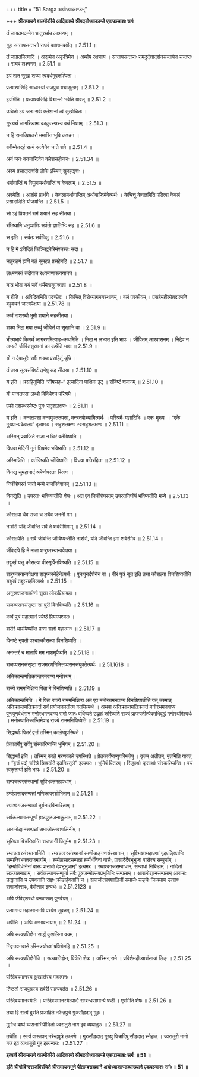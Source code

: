 +++
title = "51 Sarga अयोध्याकाण्डम्"

+++
**श्रीरामायणे वाल्मीकीये आदिकाव्ये श्रीमदयोध्याकाण्डे एकपञ्चाशः सर्गः**

तं जाग्रतमदम्भेन भ्रातुरर्थाय लक्ष्मणम् ।

गुहः सन्तापसन्तप्तो राघवं वाक्यमब्रवीत् ॥ 2.51.1 ॥

तं जाग्रतमित्यादि । अदम्भेन अकृत्रिमेण । अर्थाय रक्षणाय । सन्तापसन्तप्तः रामदुर्दशादर्शनसन्तापेन सन्तप्तः । राघवं लक्ष्मणम् ॥ 2.51.1 ॥

इयं तात सुखा शय्या त्वदर्थमुपकल्पिता ।

प्रत्याश्वसिहि साध्वस्यां राजपुत्र यथासुखम् ॥ 2.51.2 ॥

इयमिति । प्रत्याश्वसिहि विश्रान्तो भवेति यावत् ॥ 2.51.2 ॥

उचितो ऽयं जनः सर्वः क्लेशानां त्वं सुखोचितः ।

गुप्त्यर्थं जागरिष्यामः काकुत्स्थस्य वयं निशाम् ॥ 2.51.3 ॥

न हि रामात्प्रियतरो ममास्ति भुवि कश्चन ।

ब्रवीम्येतदहं सत्यं सत्येनैव च ते शपे ॥ 2.51.4 ॥

अयं जनः वनचारित्वेन क्लेशसहोजनः ॥ 2.51.34 ॥

अस्य प्रसादादाशंसे लोके ऽस्मिन् सुमहद्यशः ।

धर्मावाप्तिं च विपुलामर्थावाप्तिं च केवलाम् ॥ 2.51.5 ॥

अस्येति । आशंसे प्रार्थये । केवलामर्थावाप्तिम् अर्थावाप्तिमेवेत्यर्थः । केचित्तु केवलमिति पठित्वा केवलं प्रसादादिति योजयन्ति ॥ 2.51.5 ॥

सो ऽहं प्रियतमं रामं शयानं सह सीतया ।

रक्षिष्यामि धनुष्पाणिः सर्वतो ज्ञातिभिः सह ॥ 2.51.6 ॥

स इति । सर्वतः सर्वदिक्षु ॥ 2.51.6 ॥

न हि मे ऽविदितं किञ्चिद्वनेस्मिंश्चरतः सदा ।

चतुरङ्गं ह्यपि बलं सुमहत् प्रसहेमहि ॥ 2.51.7 ॥

लक्ष्मणस्तं तदोवाच रक्ष्यमाणास्त्वयानघ ।

नात्र भीता वयं सर्वे धर्ममेवानुपश्यता ॥ 2.51.8 ॥

न हीति । अविदितमिति पदच्छेदः । किंचित् विरोध्यागमनस्थानम् । बलं परकीयम् । प्रसहेमहीत्येतदात्मनि बहुवचनं जात्यपेक्षया ॥ 2.51.78 ॥

कथं दाशरथौ भूमौ शयाने सहसीतया ।

शक्य निद्रा मया लब्धुं जीवितं वा सुखानि वा ॥ 2.51.9 ॥

भीत्यभावे किमर्थं जागरणमित्याह–कथमिति । निद्रा न लभ्यत इति भावः । जीवितम् आश्वासनम् । निद्रैव न लभ्यते जीवितसुखानां का कथेति भावः ॥ 2.51.9 ॥

यो न देवासुरैः सर्वैः शक्यः प्रसहितुं युधि ।

तं पश्य सुखसंविष्टं तृणेषु सह सीतया ॥ 2.51.10 ॥

य इति । प्रसहितुमिति “तीषसह–” इत्यादिना पाक्षिक इट् । संविष्टं शयानम् ॥ 2.51.10 ॥

यो मन्त्रतपसा लब्धो विविधैश्च परिश्रमैः ।

एको दशरथस्येष्टः पुत्रः सदृशलक्षणः ॥ 2.51.11 ॥

य इति । मन्त्रतपसा मन्त्रयुक्ततपसा, मन्त्रतपोभ्यामित्यर्थः । परिश्रमैः यज्ञादिभिः । एकः मुख्यः । “एके मुख्यान्यकेवलाः” इत्यमरः । सदृशलक्षणः स्वसदृशलक्षणः ॥ 2.51.11 ॥

अस्मिन् प्रव्राजिते राजा न चिरं वर्तयिष्यति ।

विधवा मेदिनी नूनं क्षिप्रमेव भविष्यति ॥ 2.51.12 ॥

अस्मिन्निति । वर्तयिष्यति जीविष्यति । विधवा पतिरहिता ॥ 2.51.12 ॥

विनद्य सुमहानादं श्रमेणोपरताः स्त्रियः ।

निर्घोषोपरतं चातो मन्ये राजनिवेशनम् ॥ 2.51.13 ॥

विनद्येति । उपरताः भविष्यन्तीति शेषः । अत एव निर्घोषोपरतम् उपरतनिर्घोषं भविष्यतीति मन्ये ॥ 2.51.13 ॥

कौसल्या चैव राजा च तथैव जननी मम ।

नाशंसे यदि जीवन्ति सर्वे ते शर्वरीमिमाम् ॥ 2.51.14 ॥

कौसल्येति । सर्वे जीवन्ति जीविष्यन्तीति नाशंसे, यदि जीवन्ति इमां शर्वरीमेव ॥ 2.51.14 ॥

जीवेदपि हि मे माता शत्रुघ्नस्यान्ववेक्षया ।

तद्दुःखं यत्तु कौसल्या वीरसूर्विनशिष्यति ॥ 2.51.15 ॥

शत्रुघ्नस्यान्ववेक्षया शत्रुघ्नस्नेहेनेत्यर्थः । पुनःपुनर्दर्शनेन वा । वीरं पुत्रं सूत इति तथा कौसल्या विनशिष्यतीति यद्दुःखं तद्दुस्सहमित्यर्थः ॥ 2.51.15 ॥

अनुरक्तजनाकीर्णा सुखा लोकप्रियावहा ।

राजव्यसनसंसृष्टा सा पुरी विनशिष्यति ॥ 2.51.16 ॥

कथं पुत्रं महात्मानं ज्येष्ठं प्रियमपश्यतः ।

शरीरं धारयिष्यन्ति प्राणा राज्ञो महात्मनः ॥ 2.51.17 ॥

विनष्टे नृपतौ पश्चात्कौसल्या विनशिष्यति ।

अनन्तरं च मातापि मम नाशमुपैष्यति ॥ 2.51.18 ॥

राजव्यसनसंसृष्टा राजमरणनिमित्तव्यसनसंयुक्तेत्यर्थः ॥ 2.51.1618 ॥

अतिक्रान्तमतिक्रान्तमनवाप्य मनोरथम् ।

राज्ये राममनिक्षिप्य पिता मे विनशिष्यति ॥ 2.51.19 ॥

अतिक्रान्तमिति । मे पिता राज्ये राममनिक्षिप्य अत एव मनोरथमनवाप्य विनशिष्यतीति यत् तस्मात् अतिक्रान्तमतिक्रान्तं सर्वं प्रयोजनमतीत्य गतमित्यर्थः । अथवा अतिक्रान्तमतिक्रान्तं मनोरथमनवाप्य पुनःपुनर्वर्धमानं मनोरथमनवाप्य रामो जातः वर्धिष्यते उद्वाहं करिष्यति राज्यं प्राप्स्यतीत्येवमभिवृद्धं मनोरथमित्यर्थः । मनोरथातिक्रान्तिमेवाह राज्ये राममनिक्षिप्येति ॥ 2.51.19 ॥

सिद्धार्थाः पितरं वृत्तं तस्मिन् कालेप्युपस्थिते ।

प्रेतकार्येषु सर्वेषु संस्करिष्यन्ति भूमिपम् ॥ 2.51.20 ॥

सिद्धार्था इति । तस्मिन् काले मरणकाले उपस्थिते । प्रेतकार्येष्वप्युपस्थितेषु । वृत्तम् अतीतम्, मृतमिति यावत् । “वृत्तं पद्ये चरित्रे त्रिष्वतीते दृढनिस्तुले” इत्यमरः । भूमिपं पितरम् । सिद्धार्थाः कृतार्थाः संस्करिष्यन्ति । वयं त्वकृतार्था इति भावः ॥ 2.51.20 ॥

राम्यचत्वरसंस्थानां सुविभक्तमहापथाम् ।

हर्म्यप्रासादसम्पन्नां गणिकावरशोभिताम् ॥ 2.51.21 ॥

रथाश्वगजसम्बाधां तूर्यनादविनादिताम् ।

सर्वकल्याणसम्पूर्णां हृष्टपुष्टजनाकुलाम् ॥ 2.51.22 ॥

आरामोद्यानसम्पन्नां समाजोत्सवशालिनीम् ।

सुखिता विचरिष्यन्ति राजधानीं पितुर्मम ॥ 2.51.23 ॥

रम्यचत्वरसंस्थानामिति । रम्यचत्वरसंस्थानां रमणीयाङ्गणसंस्थानाम् । सुविभक्तमहापथां गृहपङ्क्तिभिः सम्यक्विभक्तराजमार्गाम् । हर्म्यप्रासादसम्पन्नां हर्म्यैर्धनिनां वासैः, प्रासादैर्देवभूभुजां वासैश्च सम्पुर्णाम् । “हर्म्यादिर्धनिनां वासः प्रासादो देवभूभुजाम्” इत्यमरः । रथाश्वगजसम्बाधाम्, सम्बाधां निबिडाम् । नादितां सञ्जातनादाम् । सर्वकल्याणसम्पूर्णां सर्वैः पुत्रजन्मोत्सवप्रभृतिभिः सम्पन्नाम् । आरामोद्यानसम्पन्नाम् आरामाः उद्यानानि च उपवनानि राज्ञः क्रीडार्हवनानि च । समाजोत्सवशालिनीं समाजैः सङ्घैः क्रियमाण उत्सवः समाजोत्सवः, देवोत्सव इत्यर्थः ॥ 2.51.2123 ॥

अपि जीवेद्दशरथो वनवासात् पुनर्वयम् ।

प्रत्यागम्य महात्मानमपि पश्येम सुव्रतम् ॥ 2.51.24 ॥

अपीति । अपिः सम्भावनायाम् ॥ 2.51.24 ॥

अपि सत्यप्रतिज्ञेन सार्द्धं कुशलिना वयम् ।

निवृत्तवनवासे ऽस्मिन्नयोध्यां प्रविशेमहि ॥ 2.51.25 ॥

अपि सत्यप्रतिज्ञेनेति । सत्यप्रतिज्ञेन, पित्रेति शेषः । अस्मिन् रामे । प्रविशेमहीत्याशंसायां लिङ् ॥ 2.51.25 ॥

परिदेवयमानस्य दुःखार्त्तस्य महात्मनः ।

तिष्ठतो राजपुत्रस्य शर्वरी सात्यवर्तत ॥ 2.51.26 ॥

परिदेवयमानस्येति । परिदेवयमानस्येत्यादौ सम्बन्धसामान्ये षष्ठी । एवमिति शेषः ॥ 2.51.26 ॥

तथा हि सत्यं ब्रुवति प्रजाहिते नरेन्द्रपुत्रे गुरुसौहृदाद् गुहः ।

मुमोच बाष्पं व्यसनाभिपीडितो ज्वरातुरो नाग इव व्यथातुरः ॥ 2.51.27 ॥

तथेति । सत्यं वास्तवम् नरेन्द्रपुत्रे लक्ष्मणे । गुरुसौहृदात् गुरुषु पित्रादिषु सौहृदात् स्नेहात् । ज्वरातुरो नागो गज इव व्यथातुरो गुह इत्यन्वयः ॥ 2.51.27 ॥

**इत्यार्षे श्रीरामायणे वाल्मीकीये आदिकाव्ये श्रीमदयोध्याकाण्डे एकपञ्चाशः सर्गः ॥ 51 ॥**

**इति श्रीगोविन्दराजविरचिते श्रीरामायणभूणे पीताम्बराख्याने अयोध्याकाण्डव्याख्याने एकपञ्चाशः सर्गः ॥ 51 ॥**

